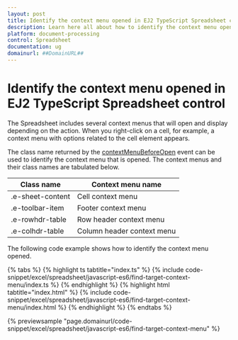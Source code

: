 ```yaml
---
layout: post
title: Identify the context menu opened in EJ2 TypeScript Spreadsheet control | Syncfusion
description: Learn here all about how to identify the context menu opened in Syncfusion EJ2 TypeScript Spreadsheet control of Syncfusion Essential JS 2 and more.
platform: document-processing
control: Spreadsheet 
documentation: ug
domainurl: ##DomainURL##
---
```


# Identify the context menu opened in EJ2 TypeScript Spreadsheet control

The Spreadsheet includes several context menus that will open and display depending on the action. When you right-click on a cell, for example, a context menu with options related to the cell element appears.

The class name returned by the [contextMenuBeforeOpen](https://ej2.syncfusion.com/documentation/api/spreadsheet/#contextmenubeforeopen) event can be used to identify the context menu that is opened. The context menus and their class names are tabulated below.

| Class name | Context menu name |
|-------|---------|
| .e-sheet-content | Cell context menu |
| .e-toolbar-item | Footer context menu |
| .e-rowhdr-table | Row header context menu |
| .e-colhdr-table | Column header context menu |

The following code example shows how to identify the context menu opened.

{% tabs %}
{% highlight ts tabtitle="index.ts" %}
{% include code-snippet/excel/spreadsheet/javascript-es6/find-target-context-menu/index.ts %}
{% endhighlight %}
{% highlight html tabtitle="index.html" %}
{% include code-snippet/excel/spreadsheet/javascript-es6/find-target-context-menu/index.html %}
{% endhighlight %}
{% endtabs %}
        
{% previewsample "page.domainurl/code-snippet/excel/spreadsheet/javascript-es6/find-target-context-menu" %}

